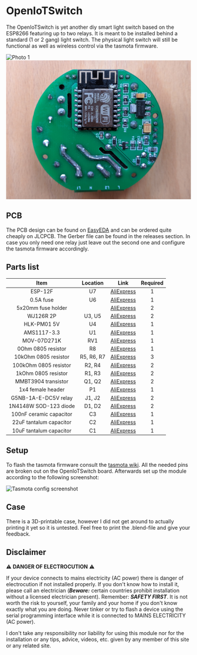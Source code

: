 # OpenIoTSwitch

The OpenIoTSwitch is yet another diy smart light switch based on the ESP8266 featuring up to two relays. It is meant to be installed behind a standard (1 or 2 gang) light switch. The physical light switch will still be functional as well as wireless control via the tasmota firmware.

![Photo 1](Images/Photo1.jpg)
![Photo 2](Images/Photo2.jpg)

## PCB

The PCB design can be found on [EasyEDA](https://easyeda.com/kranwasser/openiotswitch) and can be ordered quite cheaply on JLCPCB. The Gerber file can be found in the releases section. In case you only need one relay just leave out the second one and configure the tasmota firmware accordingly.

## Parts list

|           Item          |  Location  |    Link    | Required |
|:-----------------------:|:----------:|:----------:|:--------:|
|         ESP-12F         |     U7     | [AliExpress](https://www.aliexpress.com/item/32339917567.html) |     1    |
|        0.5A fuse        |     U6     | [AliExpress](https://www.aliexpress.com/item/4000396818586.html) |     1    |
|   5x20mm fuse holder    |            | [AliExpress](https://www.aliexpress.com/item/32804593991.html) |     2    |
|        WJ126R 2P        |   U3, U5   | [AliExpress](https://www.aliexpress.com/item/32897358721.html) |     2    |
|       HLK-PM01 5V       |     U4     | [AliExpress](https://www.aliexpress.com/item/32705471039.html) |     1    |
|       AMS1117-3.3       |     U1     | [AliExpress](https://www.aliexpress.com/item/32844980545.html) |     1    |
|       MOV-07D271K       |     RV1    | [AliExpress](https://www.aliexpress.com/item/32847435105.html) |     1    |
|    0Ohm 0805 resistor   |     R8     | [AliExpress](https://www.aliexpress.com/item/32858225842.html) |     1    |
|   10kOhm 0805 resistor  | R5, R6, R7 | [AliExpress](https://www.aliexpress.com/item/32858225842.html) |     3    |
|  100kOhm 0805 resistor  |   R2, R4   | [AliExpress](https://www.aliexpress.com/item/32858225842.html) |     2    |
|   1kOhm 0805 resistor   |   R1, R3   | [AliExpress](https://www.aliexpress.com/item/32858225842.html) |     2    |
|   MMBT3904 transistor   |   Q1, Q2   | [AliExpress](https://www.aliexpress.com/item/32840835639.html) |     2    |
|    1x4 female header    |     P1     | [AliExpress](https://www.aliexpress.com/item/32858478594.html) |     1    |
|   G5NB-1A-E-DC5V relay  |   J1, J2   | [AliExpress](https://www.aliexpress.com/item/32888982845.html) |     2    |
|  1N4148W SOD-123 diode  |   D1, D2   | [AliExpress](https://www.aliexpress.com/item/32868523818.html) |     2    |
| 100nF ceramic capacitor |     C3     | [AliExpress](https://www.aliexpress.com/item/32853487845.html) |     1    |
| 22uF tantalum capacitor |     C2     | [AliExpress](https://www.aliexpress.com/item/32844177755.html) |     1    |
| 10uF tantalum capacitor |     C1     | [AliExpress](https://www.aliexpress.com/item/32846663127.html) |     1    |

## Setup

To flash the tasmota firmware consult the [tasmota wiki](https://github.com/arendst/Tasmota/wiki). All the needed pins are broken out on the OpenIoTSwitch board. Afterwards set up the module according to the following screenshot:

![Tasmota config screenshot](TasmotaConfiguration.png "Tasmota configuration")

## Case

There is a 3D-printable case, however I did not get around to actually printing it yet so it is untested. Feel free to print the .blend-file and give your feedback.

## Disclaimer

:warning: **DANGER OF ELECTROCUTION** :warning:

If your device connects to mains electricity (AC power) there is danger of electrocution if not installed properly. If you don't know how to install it, please call an electrician (***Beware:*** certain countries prohibit installation without a licensed electrician present). Remember: _**SAFETY FIRST**_. It is not worth the risk to yourself, your family and your home if you don't know exactly what you are doing. Never tinker or try to flash a device using the serial programming interface while it is connected to MAINS ELECTRICITY (AC power).

I don't take any responsibility nor liability for using this module nor for the installation or any tips, advice, videos, etc. given by any member of this site or any related site.